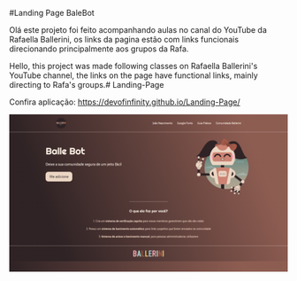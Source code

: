 #Landing Page BaleBot

Olá este projeto foi feito acompanhando aulas no canal do YouTube da Rafaella Ballerini, os links da pagina estão com links funcionais direcionando principalmente aos grupos da Rafa.


Hello, this project was made following classes on Rafaella Ballerini's YouTube channel, the links on the page have functional links, mainly directing to Rafa's groups.# Landing-Page

Confira aplicação: https://devofinfinity.github.io/Landing-Page/


<img src='./img/LandingPageFinal.png' alt='Pagina Final'>
